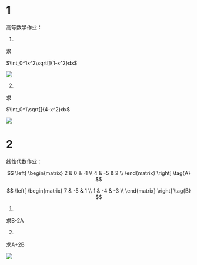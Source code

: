 # 1

高等数学作业：              

1)      

求 

$\int_0^1x^2\sqrt[]{1-x^2}dx$           

![](http://a3.qpic.cn/psb?/V14CiVqW3GWRJY/Kb*9c8xx*hTY28Wh3t82q*5fwttG7TfyWfgLIZE.smI!/c/dDYBAAAAAAAA&ek=1&kp=1&pt=0&bo=wgR9AgAAAAARF5k!&tl=3&vuin=2382454583&tm=1542801600&sce=60-2-2&rf=0-0)

2)      

求          

$\int_0^1\sqrt[]{4-x^2}dx$        

![](http://a3.qpic.cn/psb?/V14CiVqW3GWRJY/F6Edgz4ScEbZRp4YTrSN7Dtlv7nfKWeNa4JlU6KtqEM!/c/dC4BAAAAAAAA&ek=1&kp=1&pt=0&bo=vAR.AgAAAAARF.Q!&tl=3&vuin=2382454583&tm=1542801600&sce=60-2-2&rf=0-0)

# 2     

线性代数作业：      

$$
 \left[
 \begin{matrix}
   2 & 0 & -1 \\
   4 & -5 & 2 \\
  \end{matrix}
  \right] \tag{A}
$$          

$$
 \left[
 \begin{matrix}
   7 & -5 & 1 \\
   1 & -4 & -3 \\
  \end{matrix}
  \right] \tag{B}
$$          

1)      

求B-2A        

2)

求A+2B          

![](http://a4.qpic.cn/psb?/V14CiVqW3GWRJY/k2g4dGxW2OHs0Qjx*PaZKxDXcs.wRvHyJ7FALlLfV9M!/c/dPMAAAAAAAAA&ek=1&kp=1&pt=0&bo=xQR9AgAAAAARF54!&tl=3&vuin=2382454583&tm=1542801600&sce=60-2-2&rf=0-0)      